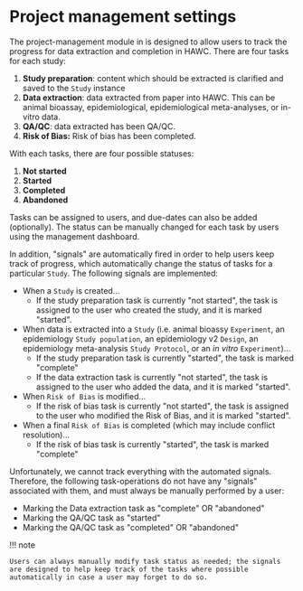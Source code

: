 # Project management settings

The project-management module in is designed to allow users to track the progress for data extraction and completion in HAWC. There are four tasks for each study:

1. **Study preparation**: content which should be extracted is clarified and saved to the `Study` instance
2. **Data extraction**: data extracted from paper into HAWC. This can be animal bioassay, epidemiological, epidemiological meta-analyses, or in-vitro data.
3. **QA/QC**: data extracted has been QA/QC.
4. **Risk of Bias:** Risk of bias has been completed.

With each tasks, there are four possible statuses:

1. **Not started**
2. **Started**
3. **Completed**
4. **Abandoned**

Tasks can be assigned to users, and due-dates can also be added (optionally). The status can be manually changed for each task by users using the management dashboard.

In addition, "signals" are automatically fired in order to help users keep track of progress, which automatically change the status of tasks for a particular `Study`. The following signals are implemented:

- When a `Study` is created...
    - If the study preparation task is currently "not started", the task is assigned to the user who created the study, and it is marked "started".
- When data is extracted into a `Study` (i.e. animal bioassy `Experiment`, an epidemiology `Study population`, an epidemiology v2 `Design`, an epidemiology meta-analysis `Study Protocol`, or an *in vitro* `Experiment`)...
    - If the study preparation task is currently "started", the task is marked "complete"
    - If the data extraction task is currently "not started", the task is assigned to the user who added the data, and it is marked "started".
- When `Risk of Bias` is modified...
    - If the risk of bias task is currently "not started", the task is assigned to the user who modified the Risk of Bias, and it is marked "started".
- When a final `Risk of Bias` is completed (which may include conflict resolution)...
    - If the risk of bias task is currently "started", the task is marked "complete"

Unfortunately, we cannot track everything with the automated signals. Therefore, the following task-operations do not have any "signals" associated with them, and must always be manually performed by a user:

- Marking the Data extraction task as "complete" OR "abandoned"
- Marking the QA/QC task as "started"
- Marking the QA/QC task as "completed" OR "abandoned"

!!! note

    Users can always manually modify task status as needed; the signals are designed to help keep track of the tasks where possible automatically in case a user may forget to do so.
